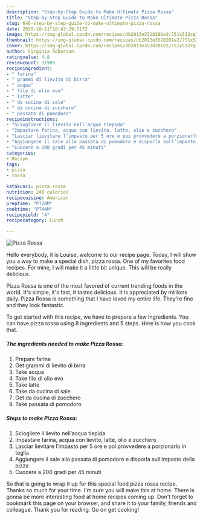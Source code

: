 ```yaml
---
description: "Step-by-Step Guide to Make Ultimate Pizza Rossa"
title: "Step-by-Step Guide to Make Ultimate Pizza Rossa"
slug: 646-step-by-step-guide-to-make-ultimate-pizza-rossa
date: 2020-10-11T10:43:29.517Z
image: https://img-global.cpcdn.com/recipes/db2013e3528201e2/751x532cq70/pizza-rossa-recipe-main-photo.jpg
thumbnail: https://img-global.cpcdn.com/recipes/db2013e3528201e2/751x532cq70/pizza-rossa-recipe-main-photo.jpg
cover: https://img-global.cpcdn.com/recipes/db2013e3528201e2/751x532cq70/pizza-rossa-recipe-main-photo.jpg
author: Virginia Roberson
ratingvalue: 4.8
reviewcount: 31989
recipeingredient:
- " farina"
- " grammi di lievito di birra"
- " acqua"
- " filo di olio evo"
- " latte"
- " da cucina di sale"
- " da cucina di zucchero"
- " passata di pomodoro"
recipeinstructions:
- "Sciogliere il lievito nell’acqua tiepida"
- "Impastare farina, acqua con lievito, latte, olio e zucchero"
- "Lasciar lievitare l’impasto per 5 ore e poi provvedere a porzionarlo in teglia"
- "Aggiungere il sale alla passata di pomodoro e disporla sull’impasto della pizza"
- "Cuocere a 200 gradi per 45 minuti"
categories:
- Recipe
tags:
- pizza
- rossa

katakunci: pizza rossa 
nutrition: 240 calories
recipecuisine: American
preptime: "PT28M"
cooktime: "PT44M"
recipeyield: "4"
recipecategory: Lunch

---
```



![Pizza Rossa](https://img-global.cpcdn.com/recipes/db2013e3528201e2/751x532cq70/pizza-rossa-recipe-main-photo.jpg)

Hello everybody, it is Louise, welcome to our recipe page. Today, I will show you a way to make a special dish, pizza rossa. One of my favorites food recipes. For mine, I will make it a little bit unique. This will be really delicious.



Pizza Rossa is one of the most favored of current trending foods in the world. It's simple, it's fast, it tastes delicious. It is appreciated by millions daily. Pizza Rossa is something that I have loved my entire life. They're fine and they look fantastic.


To get started with this recipe, we have to prepare a few ingredients. You can have pizza rossa using 8 ingredients and 5 steps. Here is how you cook that.

<!--inarticleads1-->

##### The ingredients needed to make Pizza Rossa:

1. Prepare  farina
1. Get  grammi di lievito di birra
1. Take  acqua
1. Take  filo di olio evo
1. Take  latte
1. Take  da cucina di sale
1. Get  da cucina di zucchero
1. Take  passata di pomodoro




<!--inarticleads2-->

##### Steps to make Pizza Rossa:

1. Sciogliere il lievito nell’acqua tiepida
1. Impastare farina, acqua con lievito, latte, olio e zucchero
1. Lasciar lievitare l’impasto per 5 ore e poi provvedere a porzionarlo in teglia
1. Aggiungere il sale alla passata di pomodoro e disporla sull’impasto della pizza
1. Cuocere a 200 gradi per 45 minuti




So that is going to wrap it up for this special food pizza rossa recipe. Thanks so much for your time. I'm sure you will make this at home. There is gonna be more interesting food at home recipes coming up. Don't forget to bookmark this page on your browser, and share it to your family, friends and colleague. Thank you for reading. Go on get cooking!
